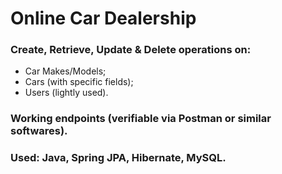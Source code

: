 # Online Car Dealership

### Create, Retrieve, Update & Delete operations on: 
* Car Makes/Models;
* Cars (with specific fields);
* Users (lightly used).

### Working endpoints (verifiable via Postman or similar softwares).

### Used: Java, Spring JPA, Hibernate, MySQL.
